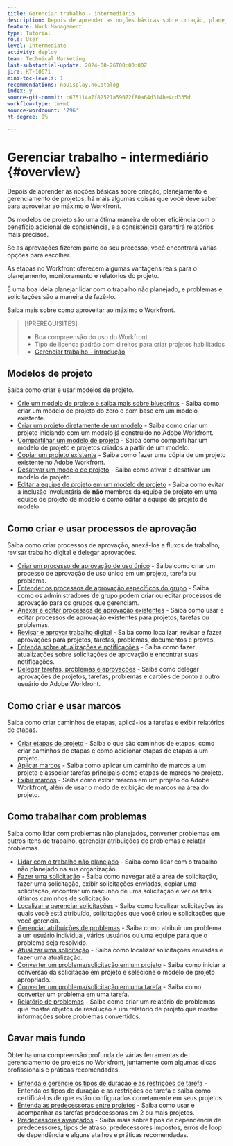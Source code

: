 ```yaml
---
title: Gerenciar trabalho - intermediário
description: Depois de aprender as noções básicas sobre criação, planejamento e gerenciamento de projetos, há mais algumas coisas que você deve saber para aproveitar ao máximo o Workfront.
feature: Work Management
type: Tutorial
role: User
level: Intermediate
activity: deploy
team: Technical Marketing
last-substantial-update: 2024-08-26T00:00:00Z
jira: KT-10671
mini-toc-levels: 1
recommendations: noDisplay,noCatalog
index: y
source-git-commit: c675114a7f82521a59072f80a64d314be4cd335d
workflow-type: tm+mt
source-wordcount: '796'
ht-degree: 0%

---
```



# Gerenciar trabalho - intermediário {#overview}

Depois de aprender as noções básicas sobre criação, planejamento e gerenciamento de projetos, há mais algumas coisas que você deve saber para aproveitar ao máximo o Workfront.

Os modelos de projeto são uma ótima maneira de obter eficiência com o benefício adicional de consistência, e a consistência garantirá relatórios mais precisos.

Se as aprovações fizerem parte do seu processo, você encontrará várias opções para escolher.

As etapas no Workfront oferecem algumas vantagens reais para o planejamento, monitoramento e relatórios do projeto.

É uma boa ideia planejar lidar com o trabalho não planejado, e problemas e solicitações são a maneira de fazê-lo.

Saiba mais sobre como aproveitar ao máximo o Workfront.

>[!PREREQUISITES]
>
>* Boa compreensão do uso do Workfront
>* Tipo de licença padrão com direitos para criar projetos habilitados
>* [Gerenciar trabalho - introdução](https://experienceleague.adobe.com/?recommended=Workfront-U-1-2022.1.planners)


## Modelos de projeto

Saiba como criar e usar modelos de projeto.

* [Crie um modelo de projeto e saiba mais sobre blueprints](create-a-project-template.md) - Saiba como criar um modelo de projeto do zero e com base em um modelo existente.
* [Criar um projeto diretamente de um modelo](create-a-project-directly-from-a-template.md) - Saiba como criar um projeto iniciando com um modelo já construído no Adobe Workfront.
* [Compartilhar um modelo de projeto](share-a-project-template.md) - Saiba como compartilhar um modelo de projeto e projetos criados a partir de um modelo.
* [Copiar um projeto existente](/help/manage-work/manage-projects/copy-an-existing-project.md) - Saiba como fazer uma cópia de um projeto existente no Adobe Workfront.
* [Desativar um modelo de projeto](deactivate-a-project-template.md) - Saiba como ativar e desativar um modelo de projeto.
* [Editar a equipe de projeto em um modelo de projeto](edit-the-project-team-in-a-project-template.md) - Saiba como evitar a inclusão involuntária de **não** membros da equipe de projeto em uma equipe de projeto de modelo e como editar a equipe de projeto de modelo.

## Como criar e usar processos de aprovação

Saiba como criar processos de aprovação, anexá-los a fluxos de trabalho, revisar trabalho digital e delegar aprovações.

* [Criar um processo de aprovação de uso único](create-a-single-use-approval-process.md) - Saiba como criar um processo de aprovação de uso único em um projeto, tarefa ou problema.
* [Entender os processos de aprovação específicos do grupo](group-specific-approval-processes.md) - Saiba como os administradores de grupo podem criar ou editar processos de aprovação para os grupos que gerenciam.
* [Anexar e editar processos de aprovação existentes](attach-and-edit-existing-approval-processes.md) - Saiba como usar e editar processos de aprovação existentes para projetos, tarefas ou problemas.
* [Revisar e aprovar trabalho digital](review-and-approve-digital-work.md) - Saiba como localizar, revisar e fazer aprovações para projetos, tarefas, problemas, documentos e provas.
* [Entenda sobre atualizações e notificações](understand-updates-and-notifications.md) - Saiba como fazer atualizações sobre solicitações de aprovação e encontrar suas notificações.
* [Delegar tarefas, problemas e aprovações](delegate-approvals.md) - Saiba como delegar aprovações de projetos, tarefas, problemas e cartões de ponto a outro usuário do Adobe Workfront.

## Como criar e usar marcos

Saiba como criar caminhos de etapas, aplicá-los a tarefas e exibir relatórios de etapas.

* [Criar etapas do projeto](creating-milestones.md) - Saiba o que são caminhos de etapas, como criar caminhos de etapas e como adicionar etapas de etapas a um projeto.
* [Aplicar marcos](apply-milestones.md) - Saiba como aplicar um caminho de marcos a um projeto e associar tarefas principais como etapas de marcos no projeto.
* [Exibir marcos](view-milestones.md) - Saiba como exibir marcos em um projeto do Adobe Workfront, além de usar o modo de exibição de marcos na área do projeto.

## Como trabalhar com problemas

Saiba como lidar com problemas não planejados, converter problemas em outros itens de trabalho, gerenciar atribuições de problemas e relatar problemas.

* [Lidar com o trabalho não planejado](handle-unplanned-work.md) - Saiba como lidar com o trabalho não planejado na sua organização.
* [Fazer uma solicitação](make-a-request.md) - Saiba como navegar até a área de solicitação, fazer uma solicitação, exibir solicitações enviadas, copiar uma solicitação, encontrar um rascunho de uma solicitação e ver os três últimos caminhos de solicitação.
* [Localizar e gerenciar solicitações](find-requests.md) - Saiba como localizar solicitações às quais você está atribuído, solicitações que você criou e solicitações que você gerencia.
* [Gerenciar atribuições de problemas](manage-issue-assignments.md) - Saiba como atribuir um problema a um usuário individual, vários usuários ou uma equipe para que o problema seja resolvido.
* [Atualizar uma solicitação](update-a-request.md) - Saiba como localizar solicitações enviadas e fazer uma atualização.
* [Converter um problema/solicitação em um projeto](create-a-project-from-a-request.md) - Saiba como iniciar a conversão da solicitação em projeto e selecione o modelo de projeto apropriado.
* [Converter um problema/solicitação em uma tarefa](convert-issues-to-other-work-items.md) - Saiba como converter um problema em uma tarefa.
* [Relatório de problemas](report-on-issues.md) - Saiba como criar um relatório de problemas que mostre objetos de resolução e um relatório de projeto que mostre informações sobre problemas convertidos.

## Cavar mais fundo

Obtenha uma compreensão profunda de várias ferramentas de gerenciamento de projetos no Workfront, juntamente com algumas dicas profissionais e práticas recomendadas.    

* [Entenda e gerencie os tipos de duração e as restrições de tarefa](understand-and-manage-duration-types-and-task-constraints.md) - Entenda os tipos de duração e as restrições de tarefa e saiba como certificá-los de que estão configurados corretamente em seus projetos.
* [Entenda as predecessoras entre projetos](understand-cross-project-predecessors.md) - Saiba como usar e acompanhar as tarefas predecessoras em 2 ou mais projetos.
* [Predecessores avançados](advanced-predecessors.md) - Saiba mais sobre tipos de dependência de predecessores, tipos de atraso, predecessores impostos, erros de loop de dependência e alguns atalhos e práticas recomendadas.
